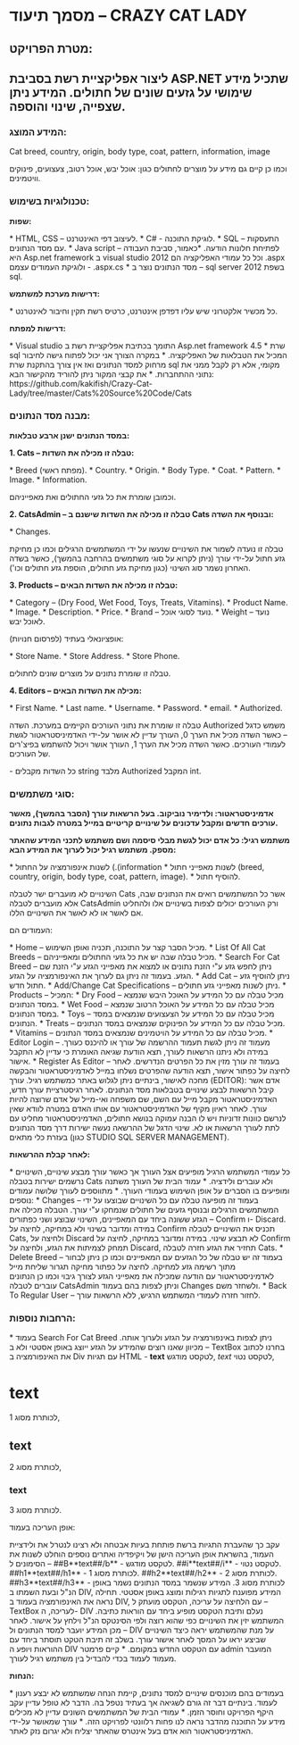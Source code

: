 <h1>מסמך תיעוד – CRAZY CAT LADY</h1>
<h2>מטרת הפרויקט:<h2>
<p>ליצור אפליקציית רשת בסביבת ASP.NET שתכיל מידע שימושי על גזעים שונים של חתולים. המידע ניתן שצפייה, שינוי והוספה.</p>
<h3>המידע המוצג:</h3>
<p>Cat breed, country, origin, body type, coat, pattern, information, image</p>
<p>וכמו כן קיים גם מידע על מוצרים לחתולים כגון: אוכל יבש, אוכל רטוב, צעצועים, פינוקים וויטמינים.</p>
<h3>טכנולוגיות בשימוש:</h3>
<p><b>שפות:</b></p>
* HTML, CSS – לעיצוב דפי האינטרנט.
* C# - לוגיקת התוכנה.
* SQL – התעסקות עם מסד הנתונים.
* Java script – לפתיחת חלונות הודעה.
*כאמור, סביבת העבודה היא Asp.net  framework ב visual studio 2012 וכל כל עמודי האפליקציה הם .aspx ולוגיקת העמודים עצמם - .aspx.cs
* מסד הנתונים נוצר ב – sql server 2012 בשפת sql.
<p><b>דרישות מערכת למשתמש:</b><p>
* כל מכשיר אלקטרוני שיש עליו דפדפן אינטרנט, כרטיס רשת תקין וחיבור לאינטרנט.
<p><b>דרישות למפתח:</b><p>
* Visual studio התומך בכתיבת אפליקציית רשת ב Asp.net framework 4.5
* שרת sql המכיל את הטבלאות של האפליקציה.
* במקרה הצורך אני יכול לפתוח גישה לחיבור מרחוק למסד הנתונים ואז אין צורך בהתקנת שרת sql מקומי, אלא רק לקבל ממני את נתוני ההתחברות.
* את קבצי המקור ניתן להוריד מהקישור הבא:
 https://github.com/kakifish/Crazy-Cat-Lady/tree/master/Cats%20Source%20Code/Cats

<h3>מבנה מסד הנתונים:</h3>
<p><b>במסד הנתונים ישנן ארבע טבלאות:</b></p>
<p><b>1. Cats – טבלה זו מכילה את השדות:</b></p>
*	Breed (מפתח ראשי).
*	Country.
*	Origin.
*	Body Type.
*	Coat.
*	Pattern.
*	Image.
*	Information.
<p>וכמובן שומרת את כל גזעי החתולים ואת מאפייניהם.</p>
<p><b>2. CatsAdmin – טבלה זו מכילה את השדות שישנם ב Cats ובנוסף את השדה:</b></p>
*	Changes.
<p>טבלה זו נועדה לשמור את השינויים שנעשו על ידי המשתמשים הרגילים וכמו כן מחיקת גזע חתול על-ידי עורך (ניתן לקרוא על סוגי משתמשים בהרחבה בהמשך), כאשר בשדה האחרון נשמר סוג השינוי (כגון מחיקת גזע חתולים, הוספת גזע חתולים וכו').</p>
<p><b>3. Products – טבלה זו מכילה את השדות הבאים:</b></p>
*	Category – (Dry Food, Wet Food, Toys, Treats, Vitamins).
*	Product Name.
*	Image.
*	Description.
*	Price.
*	Brand – נועד לסוגי אוכל.
*	Weight – נועד לאוכל יבש.
<p>אופציונאלי בעתיד (לפרסום חנויות):</p>
*	Store Name.
*	Store Address.
*	Store Phone.
<p>טבלה זו שומרת נתונים על מוצרים שונים לחתולים.</p>
<p><b>4.	Editors – מכילה את השדות הבאים:</b></p>
*	First Name.
*	Last name.
*	Username.
*	Password.
*	email.
*	Authorized.
<p>טבלה זו שומרת את נתוני העורכים הקיימים במערכת.
השדה Authorized משמש כדגל – כאשר השדה מכיל את הערך 0, העורך עדיין לא אושר על-ידי האדמיניסטראטור לגשת לעמודי העורכים.
כאשר השדה מכיל את הערך 1, העורך אושר ויכול להשתמש בפיצ'רים של העורכים.</p>

<p>-	כל השדות מקבלים string מלבד Authorized המקבל int.</p>

<h3>סוגי משתמשים:</h3>
<p><b>אדמיניסטראטור: ולדימיר נוביקוב. בעל הרשאות עורך (הסבר בהמשך), מאשר עורכים חדשים ומקבל עדכונים על שינויים קריטיים במייל במטרה לגבות נתונים.</b></p>
<p><b>משתמש רגיל: כל אדם יכול לגשת מבלי סיסמה ושם משתמש לתכני המידע שהאתר מספק. משתמש רגיל יכול לערוך את המידע הבא:</b></p>
*	לשנות אינפורמציה על החתול (.(information
*	לשנות מאפייני חתול (breed, country, origin, body type, coat, pattern, image).
*	להוסיף חתול.
<p>השינויים לא מועברים ישר לטבלה Cats אשר כל המשתמשים רואים את הנתונים שבה, אלא מועברים לטבלה CatsAdmin ורק העורכים יכולים לצפות בשינויים אלו ולהחליט אם לאשר או לא לאשר את השינויים הללו.</p>
<p>העמודים הם:<p>
* Home – מכיל הסבר קצר על התוכנה, תכניה ואופן השימוש.
* List Of All Cat Breeds – מכיל טבלה שבה יש את כל גזעי החתולים ומאפייניהם.
* Search For Cat Breed – ניתן לחפש גזע ע"י הזנת נתונים או למצוא את מאפייני הגזע ע"י הזנת שם הגזע.
בעמוד זה ניתן גם לערוך את האינפורמציה על הגזע.
* Add Cat – ניתן להוסיף גזע חתול חדש.
* Add/Change Cat Specifications – ניתן לשנות מאפייני גזע חתולים.
* Products – המכיל:
*	Dry Food – מכיל טבלה עם כל המידע על האוכל היבש שנמצא במסד הנתונים.
*	Wet Food – מכיל טבלה עם כל המידע על האוכל הרטוב שנמצא במסד הנתונים.
*	Toys – מכיל טבלה עם כל המידע על הצעצועים שנמצאים במסד הנתונים.
*	Treats – מכיל טבלה עם כל המידע על הפינוקים שנמצאים במסד הנתונים.
*	Vitamins – מכיל טבלה עם כל המידע על הויטמינים שנמצאים במסד הנתונים.
* Editor Login – מעמוד זה ניתן לגשת תעמוד ההרשמה של עורך או להיכנס כעורך. במידה ולא ניתנו הרשאות לעורך, תצא הודעת שגיאה האומרת כי עדיין לא התקבל אישור.
* Register As Editor – בעמוד זה עורך מזין את כל הפרטים הנדרשים. לאחר לחיצה על כפתור אישור, תצא הודעה שהפרטים נשלחו במייל לאדמיניסטראטור והבקשה מחכה לאישור, בינתיים ניתן לגלוש באתר כמשתמש רגיל.
עורך (EDITOR): 
אדם אשר קיבל הרשאות לבצע שינויים בטבלאות מסד הנתונים.
לאחר רגיסטרציית עורך חדש, האדמיניסטראטור מקבל מייל עם השם, שם משפחה ואי-מייל של אדם שרוצה להיות עורך. לאחר ראיון מקיף של האדמיניסטראטור עם אותו האדם במטרה לוודא שאין לנרשם כוונות זדוניות ויש לו הבנה עמוקה בנושא חתולים, האדמיניסטראטור מחליט עם לתת לעורך הרשאות או לא. שינוי הדגל של ההרשאה נעשה ישירות דרך מסד הנתונים בעזרת כלי מתאים (כגון STUDIO SQL SERVER MANAGEMENT).
<p><b>לאחר קבלת ההרשאות:</b></p>
*	כל עמודי המשתמש הרגיל מופיעים אצל העורך אך כאשר עורך מבצע שינויים, השינויים נרשמים ישירות בטבלה Cats ולא עוברים ולידציה.
*	עמוד הבית של העורך משתנה ומופיעים בו הסברים על אופן השימוש בעמודי העורך.
*	מתווספים לעורך שלושה עמודים נוספים:
*	Changes – בעמוד זה מופיעה טבלה עם כל השינויים שבוצעו על ידי המשתמשים הרגילים ובנוסף גזעים של חתולים שנמחקו ע"י עורך.
הטבלה מכילה את הגזע ששונה ביחד עם המאפיינים, השינוי שבוצע ושני כפתורים – Confirm ו- Discard.
במידה ומדובר בשינוי ולא במחיקה, לחיצה על Confirm תכניס את השינויים לטבלה Cats, ולחיצה על Discard לא תבצע שינוי.
במידה ומדובר במחיקה, לחיצה על Confirm תמחק לצמיתות את הגזע, ולחיצה על Discard, תחזיר את הגזע חזרה לטבלה Cats.
*	Delete Breed – בעמוד זה יש טבלה של כל הגזעים עם המאפיינים וכמו כן ניתן לבחור מתוך רשימה גזע למחיקה. לחיצה על כפתור מחיקה תגרור שליחת מייל לאדמיניסטראטור עם הודעה שמכילה את מאפייני הגזע לצורך גיבוי וכמו כן הנתונים עוברים לטבלה CatsAdmin וניתן לצפות בהם בעמוד Changes ולשחזר משם.
*	Back To Regular User – לחזור חזרה לעמודי המשתמש הרגיש, ללא הרשאות עורך.

<h3>הרחבות נוספות:</h3>
*	בעמוד Search For Cat Breed ניתן לצפות באינפורמציה על הגזע ולערוך אותה.
מכיוון שאנו רוצים שהמידע על הגזע ייוצג באופן אסטטי ולא ב – TextBox בחרנו לכתוב את האינפורמציה ב Div עם תגיות HTML - <b>text</b> לטקסט מודגש, <i>text</i> לטקסט נטוי, <h1>text</h1> לכותרת מסוג 1, <h2>text</h2> לכותרת מסוג 2, <h3>text</h3> לכותרת מסוג 3.
<p>אופן העריכה בעמוד:<p>
עקב כך שהעברת התגיות ברשת פותחת בעיות אבטחה ולא רצינו לנטרל את ולידציית העמוד, בהשראת אופן העריכה הישן של ויקיפדיה ואתרים נוספים הוחלט לשנות את הסימונים ל – 
##B**text##/b** - לטקסט מודגש.
##i**text##/i** - לטקסט נטוי.
##h1**text##/h1** - לכותרת מסוג 1.
##h2**text##/h2** - לכותרת מסוג 2.
##h3**text##/h3** - לכותרת מסוג 3.
המידע שנשמר במסד הנתונים נשמר באופן הנ"ל ובעת השמתו ב DIV, המידע מפוענח לתגיות רגילות ומוצג באופן אסטטי.
תחילה נראה את האינפורמציה בעמוד ב DIV, עם הלחיצה על עריכה, הטקסט מועתק ל – TextBox לעריכה, ה- DIV נעלם ותיבת הטקסט מופיע ביחד עם הוראות כתיבה.
המשתמש יזין את השינויים כפי שהוא רוצה ולפי הסינטקס הנ"ל וילחץ על אישור.
לאחר מכן המידע יועבר למסד הנתונים ול – DIV על מנת שהמשתמש יראה כיצד השינויים שביצע יראו על המסך לאחר אישור עורך.
בשלב זה תיבת הטקט תוסתר ביחד עם ההוראות ויופע ה DIV עם הטקסט החדש במקומם.
*	קיים פרמטר admin המועבר מעמוד לעמוד בכדי להבדיל בין משתמש רגיל לעורך.
<p><b>הנחות:</b></p>
*	בעמודים בהם מוכנסים שינויים למסד נתונים, קיימת הנחה שמשתמש לא יבצע רענון לעמוד. בינתיים דבר זה גורם לשגיאה אך בעתיד נטפל בה. הדבר לא טופל עדיין עקב היקף הפרויקט וחוסר הזמן.
*	עמודי הבית של המשתמשים השונים עדיין לא מכילים מידע על התוכנה מהדבר נראה לנו פחות רלוונטי לפרויקט הזה.
*	עורך שמאושר על-ידי האדמיניסטראטור הוא אדם בעל אינטרס שהאתר יצליח ולא יגרום נזק לאתר.
